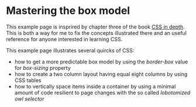 # Mastering the box model

This example page is insprired by chapter three of the book [CSS in depth](https://www.manning.com/books/css-in-depth).  
This is both a way for me to fix the concepts illustrated there and an useful reference for anyone interested in learning CSS. 

This example page illustrates several quircks of CSS: 
 
  - how to get a more predictable box model by using the *border-box* value for *box-sizing* property
  - how to create a two column layout having equal eight columns by using CSS tables 
  - how to vertically space items inside a container by using a minimal amount of code resilient to page changes with the so called *lobotomized owl selector*

